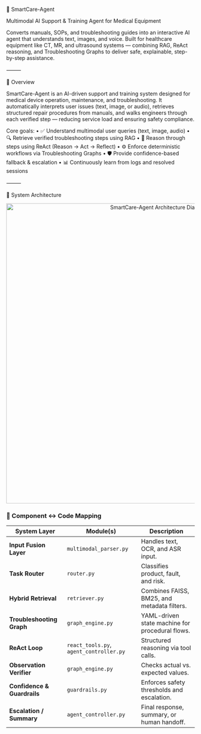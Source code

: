 🧠 SmartCare-Agent

Multimodal AI Support & Training Agent for Medical Equipment

Converts manuals, SOPs, and troubleshooting guides into an interactive AI agent that understands text, images, and voice.
Built for healthcare equipment like CT, MR, and ultrasound systems — combining RAG, ReAct reasoning, and Troubleshooting Graphs to deliver safe, explainable, step-by-step assistance.

⸻

🚀 Overview

SmartCare-Agent is an AI-driven support and training system designed for medical device operation, maintenance, and troubleshooting.
It automatically interprets user issues (text, image, or audio), retrieves structured repair procedures from manuals, and walks engineers through each verified step — reducing service load and ensuring safety compliance.

Core goals:
	•	✅ Understand multimodal user queries (text, image, audio)
	•	🔍 Retrieve verified troubleshooting steps using RAG
	•	🧠 Reason through steps using ReAct (Reason → Act → Reflect)
	•	⚙️ Enforce deterministic workflows via Troubleshooting Graphs
	•	🛡️ Provide confidence-based fallback & escalation
	•	📊 Continuously learn from logs and resolved sessions

⸻

🧩 System Architecture
<p align="center">
  <img src="/architecture_diagram.png" width="800" alt="SmartCare-Agent Architecture Diagram">
</p>

### 🔗 Component ↔ Code Mapping

| System Layer | Module(s) | Description |
|---------------|------------|--------------|
| **Input Fusion Layer** | `multimodal_parser.py` | Handles text, OCR, and ASR input. |
| **Task Router** | `router.py` | Classifies product, fault, and risk. |
| **Hybrid Retrieval** | `retriever.py` | Combines FAISS, BM25, and metadata filters. |
| **Troubleshooting Graph** | `graph_engine.py` | YAML-driven state machine for procedural flows. |
| **ReAct Loop** | `react_tools.py`, `agent_controller.py` | Structured reasoning via tool calls. |
| **Observation Verifier** | `graph_engine.py` | Checks actual vs. expected values. |
| **Confidence & Guardrails** | `guardrails.py` | Enforces safety thresholds and escalation. |
| **Escalation / Summary** | `agent_controller.py` | Final response, summary, or human handoff. |
